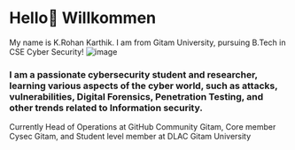 # Hello👋 Willkommen  

My name is K.Rohan Karthik. I am from Gitam University, pursuing B.Tech in CSE Cyber Security!
![image](https://github.com/user-attachments/assets/c8247fd2-2a10-4648-b3b5-35b129ae6c6f)
### I am a passionate cybersecurity student and researcher, learning various aspects of the cyber world, such as attacks, vulnerabilities, Digital Forensics, Penetration Testing, and other trends related to Information security.

Currently Head of Operations at GitHub Community Gitam, Core member Cysec Gitam, and Student level member at DLAC Gitam University 







     
